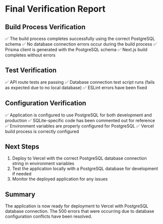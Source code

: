 # Final Verification Report

## Build Process Verification
✅ The build process completes successfully using the correct PostgreSQL schema
✅ No database connection errors occur during the build process
✅ Prisma client is generated with the PostgreSQL schema
✅ Next.js build completes without errors

## Test Verification
✅ API route tests are passing
✅ Database connection test script runs (fails as expected due to no local database)
✅ ESLint errors have been fixed

## Configuration Verification
✅ Application is configured to use PostgreSQL for both development and production
✅ SQLite-specific code has been commented out for reference
✅ Environment variables are properly configured for PostgreSQL
✅ Vercel build process is correctly configured

## Next Steps
1. Deploy to Vercel with the correct PostgreSQL database connection string in environment variables
2. Test the application locally with a PostgreSQL database for development if needed
3. Monitor the deployed application for any issues

## Summary
The application is now ready for deployment to Vercel with PostgreSQL database connection. The 500 errors that were occurring due to database configuration conflicts have been resolved.